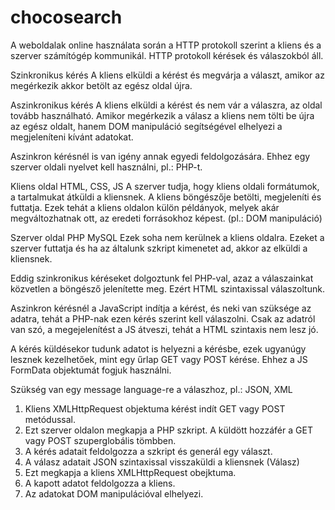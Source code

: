 # chocosearch
A weboldalak online használata során a HTTP protokoll szerint a kliens és a szerver számítógép kommunikál.
HTTP protokoll kérések és válaszokból áll.

Szinkronikus kérés
    A kliens elküldi a kérést és megvárja a választ, amikor az megérkezik akkor betölt az egész oldal újra.

Aszinkronikus kérés
    A kliens elküldi a kérést és nem vár a válaszra, az oldal tovább használható.
    Amikor megérkezik a válasz a kliens nem tölti be újra az egész oldalt, hanem DOM manipuláció segítségével elhelyezi a megjeleníteni kívánt adatokat.

Aszinkron kérésnél is van igény annak egyedi feldolgozására. Ehhez egy szerver oldali nyelvet kell használni, pl.: PHP-t.

Kliens oldal
    HTML, CSS, JS
    A szerver tudja, hogy kliens oldali formátumok, a tartalmukat átküldi a kliensnek.
    A kliens böngészője betölti, megjeleníti és futtatja.
    Ezek tehát a kliens oldalon külön példányok, melyek akár megváltozhatnak ott, az eredeti forrásokhoz képest. (pl.: DOM manipuláció)

Szerver oldal
    PHP
    MySQL
    Ezek soha nem kerülnek a kliens oldalra.
    Ezeket a szerver futtatja és ha az általunk szkript kimenetet ad, akkor az elküldi a kliensnek.

Eddig szinkronikus kéréseket dolgoztunk fel PHP-val, azaz a válaszainkat közvetlen a böngésző jelenítette meg. Ezért HTML szintaxissal válaszoltunk.

Aszinkron kérésnél a JavaScript indítja a kérést, és neki van szüksége az adatra, tehát a PHP-nak ezen kérés szerint kell válaszolni.
Csak az adatról van szó, a megejelenítést a JS átveszi, tehát a HTML szintaxis nem lesz jó.

A kérés küldésekor tudunk adatot is helyezni a kérésbe, ezek ugyanúgy lesznek kezelhetőek, mint egy űrlap GET vagy POST kérése.
Ehhez a JS FormData objektumát fogjuk használni.

Szükség van egy message language-re a válaszhoz, pl.: JSON, XML


1. Kliens XMLHttpRequest objektuma kérést indít GET vagy POST metódussal.
2. Ezt szerver oldalon megkapja a PHP szkript. A küldött hozzáfér a GET vagy POST szuperglobális tömbben.
3. A kérés adatait feldolgozza a szkript és generál egy választ.
4. A válasz adatait JSON szintaxissal visszaküldi a kliensnek (Válasz)
5. Ezt megkapja a kliens XMLHttpRequest obejktuma.
6. A kapott adatot feldolgozza a kliens.
7. Az adatokat DOM manipulációval elhelyezi.
